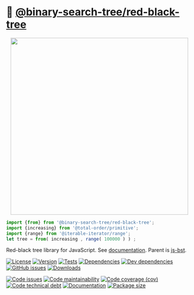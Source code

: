 :christmas_tree: [@binary-search-tree/red-black-tree](https://binary-search-tree.github.io/red-black-tree)
==

<p align="center">
<img src="https://cdn.rawgit.com/binary-search-tree/red-black-tree/main/media/sketch.svg" width="480">
</p>

```js
import {from} from '@binary-search-tree/red-black-tree';
import {increasing} from '@total-order/primitive';
import {range} from '@iterable-iterator/range';
let tree = from( increasing , range( 100000 ) ) ;
```

Red-black tree library for JavaScript.
See [documentation](https://binary-search-tree.github.io/red-black-tree/index.html).
Parent is [js-bst](https://github.com/make-github-pseudonymous-again/js-bst).

[![License](https://img.shields.io/github/license/binary-search-tree/red-black-tree.svg)](https://raw.githubusercontent.com/binary-search-tree/red-black-tree/main/LICENSE)
[![Version](https://img.shields.io/npm/v/@binary-search-tree/red-black-tree.svg)](https://www.npmjs.org/package/@binary-search-tree/red-black-tree)
[![Tests](https://img.shields.io/github/workflow/status/binary-search-tree/red-black-tree/ci:test?event=push&label=tests)](https://github.com/binary-search-tree/red-black-tree/actions/workflows/ci:test.yml?query=branch:main)
[![Dependencies](https://img.shields.io/david/binary-search-tree/red-black-tree.svg)](https://david-dm.org/binary-search-tree/red-black-tree)
[![Dev dependencies](https://img.shields.io/david/dev/binary-search-tree/red-black-tree.svg)](https://david-dm.org/binary-search-tree/red-black-tree?type=dev)
[![GitHub issues](https://img.shields.io/github/issues/binary-search-tree/red-black-tree.svg)](https://github.com/binary-search-tree/red-black-tree/issues)
[![Downloads](https://img.shields.io/npm/dm/@binary-search-tree/red-black-tree.svg)](https://www.npmjs.org/package/@binary-search-tree/red-black-tree)

[![Code issues](https://img.shields.io/codeclimate/issues/binary-search-tree/red-black-tree.svg)](https://codeclimate.com/github/binary-search-tree/red-black-tree/issues)
[![Code maintainability](https://img.shields.io/codeclimate/maintainability/binary-search-tree/red-black-tree.svg)](https://codeclimate.com/github/binary-search-tree/red-black-tree/trends/churn)
[![Code coverage (cov)](https://img.shields.io/codecov/c/gh/binary-search-tree/red-black-tree/main.svg)](https://codecov.io/gh/binary-search-tree/red-black-tree)
[![Code technical debt](https://img.shields.io/codeclimate/tech-debt/binary-search-tree/red-black-tree.svg)](https://codeclimate.com/github/binary-search-tree/red-black-tree/trends/technical_debt)
[![Documentation](https://binary-search-tree.github.io/red-black-tree/badge.svg)](https://binary-search-tree.github.io/red-black-tree/source.html)
[![Package size](https://img.shields.io/bundlephobia/minzip/@binary-search-tree/red-black-tree)](https://bundlephobia.com/result?p=@binary-search-tree/red-black-tree)
